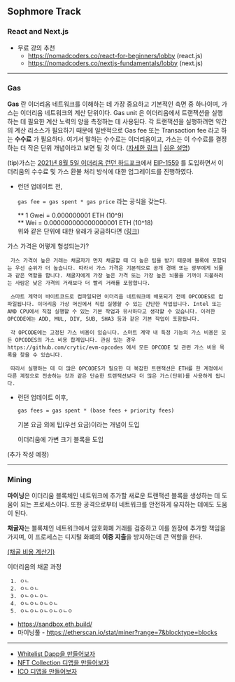 ## Sophmore Track

### React and Next.js
- 무료 강의 추천
  - https://nomadcoders.co/react-for-beginners/lobby (react.js)
  - https://nomadcoders.co/nextjs-fundamentals/lobby (next.js)

---
### Gas

**Gas** 란 이더리움 네트워크를 이해하는 데 가장 중요하고 기본적인 측면 중 하나이며, 가스는 이더리움 네트워크의 계산 단위이다. Gas unit 은 이더리움에서 트랜잭션을 실행하는 데 필요한 계산 노력의 양을 측정하는 데 사용된다. 각 트랜잭션을 실행하려면 약간의 계산 리소스가 필요하기 때문에 일반적으로 Gas fee 또는 Transaction fee 라고 하는 **수수료** 가 필요하다. 여기서 말하는 수수료는 이더리움이고, 가스는 이 수수료를 결정하는 더 작은 단위 개념이라고 보면 될 것 이다. ([자세한 링크](https://ethereum.org/en/developers/docs/gas/) | [쉬운 설명](https://ethgas.io/kr/)) 

(tip)가스는 [2021년 8월 5일 이더리움 런던 하드포크](https://ethereum.org/en/history/#london)에서 [EIP-1559](https://eips.ethereum.org/EIPS/eip-1559) 를 도입하면서 이더리움의 수수료 및 가스 환불 처리 방식에 대한 업그레이드를 진행하였다.

- 런던 업데이트 전,
     
     `gas fee = gas spent * gas price` 라는 공식을 갖는다.

     ** 1 Gwei = 0.000000001 ETH (10^9) <br>
     ** Wei = 0.000000000000000001 ETH (10^18) <br>
     위와 같은 단위에 대한 유래가 궁금하다면 ([링크](https://www.languagesandnumbers.com/articles/en/ethereum-ether-units/))

가스 가격은 어떻게 형성되는가?

     가스 가격이 높은 거래는 채굴자가 먼저 채굴할 때 더 높은 팁을 받기 때문에 블록에 포함되는 우선 순위가 더 높습니다. 따라서 가스 가격은 기본적으로 공개 경매 또는 광부에게 뇌물과 같은 역할을 합니다. 채굴자에게 가장 높은 가격 또는 가장 높은 뇌물을 기꺼이 지불하려는 사람은 낮은 가격의 거래보다 더 빨리 거래를 포함합니다.

     스마트 계약이 바이트코드로 컴파일되면 이더리움 네트워크에 배포되기 전에 OPCODES로 컴파일됩니다. 이더리움 가상 머신에서 직접 실행할 수 있는 간단한 작업입니다. Intel 또는 AMD CPU에서 직접 실행할 수 있는 기본 작업과 유사하다고 생각할 수 있습니다. 이러한 OPCODE에는 ADD, MUL, DIV, SUB, SHA3 등과 같은 기본 작업이 포함됩니다.

     각 OPCODE에는 고정된 가스 비용이 있습니다. 스마트 계약 내 특정 기능의 가스 비용은 모든 OPCODES의 가스 비용 합계입니다. 관심 있는 경우 https://github.com/crytic/evm-opcodes 에서 모든 OPCODE 및 관련 가스 비용 목록을 찾을 수 있습니다.

     따라서 실행하는 데 더 많은 OPCODES가 필요한 더 복잡한 트랜잭션은 ETH를 한 계정에서 다른 계정으로 전송하는 것과 같은 단순한 트랜잭션보다 더 많은 가스(단위)를 사용하게 됩니다.


- 런던 업데이트 이후,

     `gas fees = gas spent * (base fees + priority fees)`

     기본 요금 외에 팁(우선 요금)이라는 개념이 도입

     이더리움에 가변 크기 블록을 도입

(추가 작성 예정)

---
### Mining

**마이닝**은 이더리움 블록체인 네트워크에 추가할 새로운 트랜잭션 블록을 생성하는 데 도움이 되는 프로세스이다. 또한 공격으로부터 네트워크를 안전하게 유지하는 데에도 도움이 된다.

**채굴자**는 블록체인 네트워크에서 암호화폐 거래를 검증하고 이를 원장에 추가할 책임을 가지며, 이 프로세스는 디지털 화폐의 **이중 지출**을 방지하는데 큰 역할을 한다.

[(채굴 비용 계산기)](https://etherscan.io/ether-mining-calculator)

이더리움의 채굴 과정
     
     1. ㅇㄴ
     2. ㅇㄴㅇㄴ
     3. ㅇㄴㅇㄴㅇㄴ
     4. ㅇㄴㅇㄴㅇㄴㅇㄴ
     5. ㅇㄴㅇㄴㅇㄴㅇㄴㅇㄴㅇ

- https://sandbox.eth.build/
- 마이닝풀 - https://etherscan.io/stat/miner?range=7&blocktype=blocks


---

- [Whitelist Dapp을 만들어보자](Whitelist-dapp/README.md)
- [NFT Collection 디앱을 만들어보자](NFT-collection/README.md)
- [ICO 디앱을 만들어보자](ICO/README.md)




     



